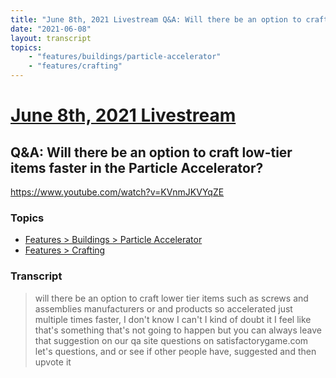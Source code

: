 ```yaml
---
title: "June 8th, 2021 Livestream Q&A: Will there be an option to craft low-tier items faster in the Particle Accelerator?"
date: "2021-06-08"
layout: transcript
topics:
    - "features/buildings/particle-accelerator"
    - "features/crafting"
---
```

# [June 8th, 2021 Livestream](../2021-06-08.md)
## Q&A: Will there be an option to craft low-tier items faster in the Particle Accelerator?
https://www.youtube.com/watch?v=KVnmJKVYqZE

### Topics
* [Features > Buildings > Particle Accelerator](../topics/features/buildings/particle-accelerator.md)
* [Features > Crafting](../topics/features/crafting.md)

### Transcript

> will there be an option to craft lower tier items such as screws and assemblies manufacturers or and products so accelerated just multiple times faster, I don't know I can't I kind of doubt it I feel like that's something that's not going to happen but you can always leave that suggestion on our qa site questions on satisfactorygame.com let's questions, and or see if other people have, suggested and then upvote it
